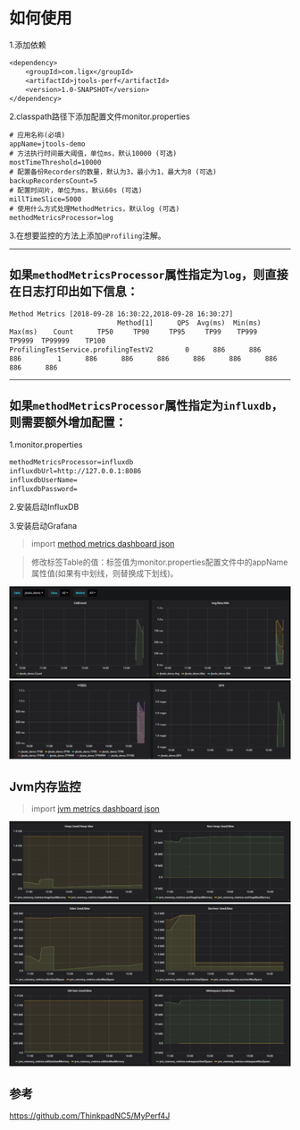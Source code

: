 # 如何使用
1.添加依赖
```
<dependency>
    <groupId>com.ligx</groupId>
    <artifactId>jtools-perf</artifactId>
    <version>1.0-SNAPSHOT</version>
</dependency>
```

2.classpath路径下添加配置文件monitor.properties
```
# 应用名称(必填)
appName=jtools-demo
# 方法执行时间最大阈值，单位ms，默认10000 (可选)
mostTimeThreshold=10000
# 配置备份Recorders的数量，默认为3，最小为1，最大为8 (可选)
backupRecordersCount=5
# 配置时间片，单位为ms，默认60s (可选)
millTimeSlice=5000
# 使用什么方式处理MethodMetrics，默认log (可选)
methodMetricsProcessor=log
```

3.在想要监控的方法上添加`@Profiling`注解。

---

## 如果`methodMetricsProcessor`属性指定为`log`，则直接在日志打印出如下信息：
```$xslt
Method Metrics [2018-09-28 16:30:22,2018-09-28 16:30:27]
                           Method[1]      QPS  Avg(ms)  Min(ms)  Max(ms)    Count      TP50     TP90     TP95     TP99    TP999   TP9999  TP99999    TP100
ProfilingTestService.profilingTestV2        0      886      886      886         1      886      886      886      886      886      886      886      886
```

---

## 如果`methodMetricsProcessor`属性指定为`influxdb`，则需要额外增加配置：
1.monitor.properties
```$xslt
methodMetricsProcessor=influxdb
influxdbUrl=http://127.0.0.1:8086
influxdbUserName=
influxdbPassword=
```

2.安装启动InfluxDB

3.安装启动Grafana   
>import [method metrics dashboard json](https://github.com/ChaseSuccesser/jtools/blob/609e3cdeafa8a5b100eefe1f7772dfd798a4a1d5/jtools-perf/src/main/resources/Avg_Max_Min_TP_QPS.json)

>修改标签Table的值：标签值为monitor.properties配置文件中的appName属性值(如果有中划线，则替换成下划线)。

![](https://github.com/ChaseSuccesser/jtools/blob/777bce36c0c430d5a9273b527e01b67e4a165fb6/jtools-perf/src/main/resources/pic1.png)
![](https://github.com/ChaseSuccesser/jtools/blob/777bce36c0c430d5a9273b527e01b67e4a165fb6/jtools-perf/src/main/resources/pic2.png)

## Jvm内存监控

>import [jvm metrics dashboard json](https://github.com/ChaseSuccesser/jtools/blob/609e3cdeafa8a5b100eefe1f7772dfd798a4a1d5/jtools-perf/src/main/resources/jvm_memory_metrics.json)

![](https://github.com/ChaseSuccesser/jtools/blob/cdfe41389abfca46a2f55da3b8be77d05f9ef817/jtools-perf/src/main/resources/pic3.png)
![](https://github.com/ChaseSuccesser/jtools/blob/cdfe41389abfca46a2f55da3b8be77d05f9ef817/jtools-perf/src/main/resources/pic4.png)
![](https://github.com/ChaseSuccesser/jtools/blob/cdfe41389abfca46a2f55da3b8be77d05f9ef817/jtools-perf/src/main/resources/pic5.png)
## 参考
https://github.com/ThinkpadNC5/MyPerf4J